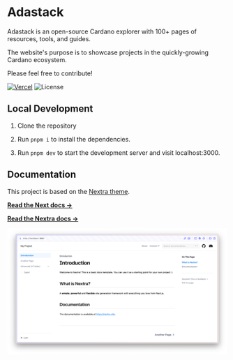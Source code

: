 # Adastack

Adastack is an open-source Cardano explorer with 100+ pages of resources, tools, and guides. 

The website's purpose is to showcase projects in the quickly-growing Cardano ecosystem.  

Please feel free to contribute!

[![Vercel](https://therealsujitk-vercel-badge.vercel.app/?app=adastackio1436576985)](https://adastackio1436576985.vercel.app/) ![License](https://img.shields.io/badge/license-MIT-blue)

## Local Development

1. Clone the repository

2. Run `pnpm i` to install the dependencies.

3. Run `pnpm dev` to start the development server and visit localhost:3000.

## Documentation

This project is based on the [Nextra theme](https://nextra.site).

[**Read the Next docs →**](https://nextjs.org/docs)

[**Read the Nextra docs →**](https://nextra.site/docs)

[![](.github/screenshot.png)](https://nextra-docs-template.vercel.app)
